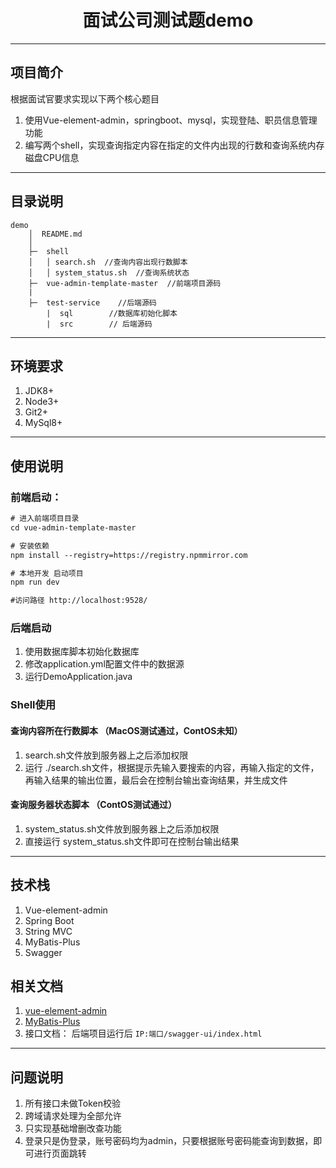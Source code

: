 # <center>面试公司测试题demo</center>


------------


## 项目简介
根据面试官要求实现以下两个核心题目
1. 使用Vue-element-admin，springboot、mysql，实现登陆、职员信息管理功能
2. 编写两个shell，实现查询指定内容在指定的文件内出现的行数和查询系统内存磁盘CPU信息


------------


## 目录说明

```
demo
    │  README.md
    │  
    ├─  shell
    │   │ search.sh  //查询内容出现行数脚本 
    │   │ system_status.sh  //查询系统状态
    ├─  vue-admin-template-master  //前端项目源码
	|
    ├─  test-service    //后端源码
	    |  sql        //数据库初始化脚本
	    |  src        // 后端源码
```


------------

## 环境要求
1. JDK8+
2. Node3+
3. Git2+
4. MySql8+


------------
## 使用说明

### 前端启动：

```html
# 进入前端项目目录
cd vue-admin-template-master

# 安装依赖
npm install --registry=https://registry.npmmirror.com

# 本地开发 启动项目
npm run dev

#访问路径 http://localhost:9528/
```

### 后端启动
 1. 使用数据库脚本初始化数据库
 2. 修改application.yml配置文件中的数据源
 3. 运行DemoApplication.java
 
 
### Shell使用
 #### 查询内容所在行数脚本 （MacOS测试通过，ContOS未知）
 1. search.sh文件放到服务器上之后添加权限
 2. 运行 ./search.sh文件，根据提示先输入要搜索的内容，再输入指定的文件，再输入结果的输出位置，最后会在控制台输出查询结果，并生成文件
 
 #### 查询服务器状态脚本 （ContOS测试通过）
 
 1. system_status.sh文件放到服务器上之后添加权限
 2. 直接运行 system_status.sh文件即可在控制台输出结果
------------

## 技术栈
 1. Vue-element-admin
 2. Spring Boot 
 3. String MVC
 4. MyBatis-Plus
 5. Swagger

## 相关文档 
 
 1. [vue-element-admin](https://panjiachen.github.io/vue-element-admin-site/zh/ "vue-element-admin")
 2. [MyBatis-Plus](https://baomidou.com/ "MyBatis-Plus")
 3. 接口文档： 后端项目运行后 `IP:端口/swagger-ui/index.html`
 

------------

## 问题说明
 1. 所有接口未做Token校验
 2. 跨域请求处理为全部允许
 3. 只实现基础增删改查功能
 4. 登录只是伪登录，账号密码均为admin，只要根据账号密码能查询到数据，即可进行页面跳转

 
